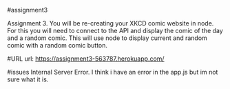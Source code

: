 #assignment3

Assignment 3. You will be re-creating your XKCD comic website in node. For this you will need to connect to the API and display the comic of the day and a random comic.
This will use node to display current and random comic with a random comic button.

#URL
url: https://assignment3-563787.herokuapp.com/

#issues 
Internal Server Error.
I think i have an error in the app.js but im not sure what it is.